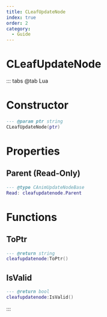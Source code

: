 ```yaml
---
title: CLeafUpdateNode
index: true
order: 2
category:
  - Guide
---
```


# CLeafUpdateNode

::: tabs
@tab Lua
# Constructor
```lua
--- @param ptr string
CLeafUpdateNode(ptr)
```
# Properties
## Parent (Read-Only)
```lua
--- @type CAnimUpdateNodeBase
Read: cleafupdatenode.Parent
```
# Functions
## ToPtr
```lua
--- @return string
cleafupdatenode:ToPtr()
```
## IsValid
```lua
--- @return bool
cleafupdatenode:IsValid()
```

:::